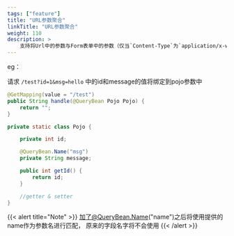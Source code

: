 ```yaml
---
tags: ["feature"]
title: "URL参数聚合"
linkTitle: "URL参数聚合"
weight: 110
description: >
    支持将Url中的参数与Form表单中的参数（仅当`Content-Type`为`application/x-www-form-urlencoded`时有效）聚合到Bean中。
---
```


eg：

请求 `/test?id=1&msg=hello` 中的id和message的值将绑定到pojo参数中

```java
@GetMapping(value = "/test")
public String handle(@QueryBean Pojo Pojo) {
    return "";
}

private static class Pojo {

    private int id;

    @QueryBean.Name("msg")
    private String message;

    public int getId() {
        return id;
    }

    //getter & setter
}
```

{{< alert title="Note" >}}
加了@QueryBean.Name("name")之后将使用提供的name作为参数名进行匹配， 原来的字段名字将不会使用
{{< /alert >}}

